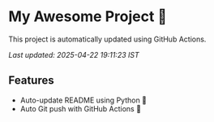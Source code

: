 # My Awesome Project 🚀

This project is automatically updated using GitHub Actions.

_Last updated: 2025-04-22 19:11:23 IST_

## Features
- Auto-update README using Python 🐍
- Auto Git push with GitHub Actions 🤖
